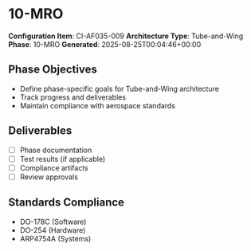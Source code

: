 # 10-MRO

**Configuration Item**: CI-AF035-009
**Architecture Type**: Tube-and-Wing
**Phase**: 10-MRO
**Generated**: 2025-08-25T00:04:46+00:00

## Phase Objectives
- Define phase-specific goals for Tube-and-Wing architecture
- Track progress and deliverables
- Maintain compliance with aerospace standards

## Deliverables
- [ ] Phase documentation
- [ ] Test results (if applicable)
- [ ] Compliance artifacts
- [ ] Review approvals

## Standards Compliance
- DO-178C (Software)
- DO-254 (Hardware)
- ARP4754A (Systems)
